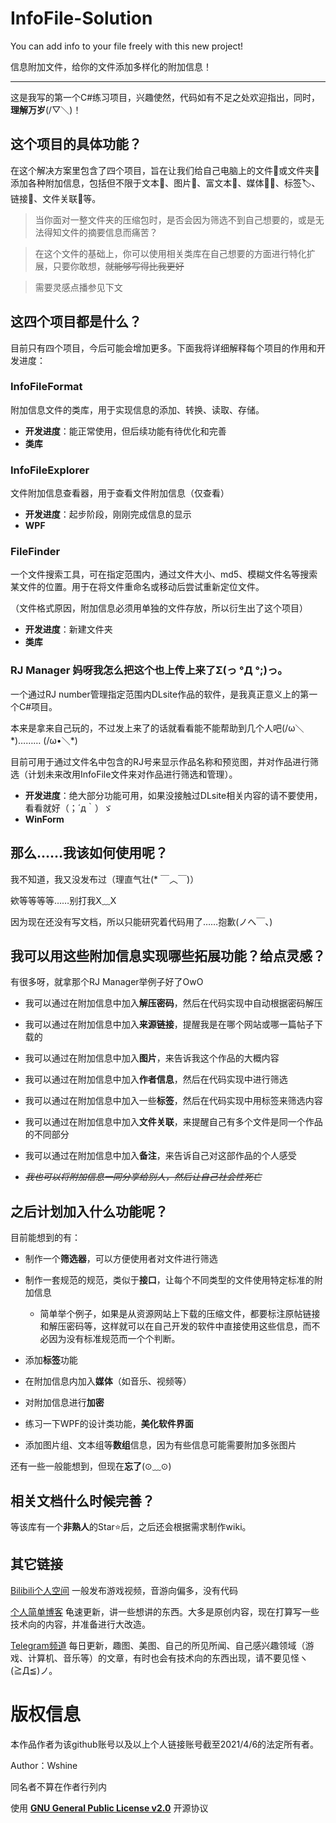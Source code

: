# InfoFile-Solution
You can add info to your file freely with this new project!

信息附加文件，给你的文件添加多样化的附加信息！

***

这是我写的第一个C#练习项目，兴趣使然，代码如有不足之处欢迎指出，同时，**理解万岁**(/▽＼)！

## 这个项目的具体功能？
在这个解决方案里包含了四个项目，旨在让我们给自己电脑上的文件📄或文件夹📂添加各种附加信息，包括但不限于文本📃、图片🎨、富文本🎫、媒体🎵🎦、标签🏷、链接🔗、文件关联📑等。

>当你面对一整文件夹的压缩包时，是否会因为筛选不到自己想要的，或是无法得知文件的摘要信息而痛苦？

>在这个文件的基础上，你可以使用相关类库在自己想要的方面进行特化扩展，只要你敢想，~~就能够写得比我更好~~

>需要灵感点播参见下文


## 这四个项目都是什么？
目前只有四个项目，今后可能会增加更多。下面我将详细解释每个项目的作用和开发进度：

### **InfoFileFormat** 
附加信息文件的类库，用于实现信息的添加、转换、读取、存储。
  - **开发进度**：能正常使用，但后续功能有待优化和完善
  - **类库**

### **InfoFileExplorer** 
文件附加信息查看器，用于查看文件附加信息（仅查看）
  - **开发进度**：起步阶段，刚刚完成信息的显示
  - **WPF**

### **FileFinder** 
一个文件搜索工具，可在指定范围内，通过文件大小、md5、模糊文件名等搜索某文件的位置。用于在将文件重命名或移动后尝试重新定位文件。

（文件格式原因，附加信息必须用单独的文件存放，所以衍生出了这个项目）
  - **开发进度**：新建文件夹
  - **类库**

### **RJ Manager** 妈呀我怎么把这个也上传上来了Σ(っ °Д °;)っ。
一个通过RJ number管理指定范围内DLsite作品的软件，是我真正意义上的第一个C#项目。

本来是拿来自己玩的，不过发上来了的话就看看能不能帮助到几个人吧(/ω＼\*)……… (/ω•＼\*)

目前可用于通过文件名中包含的RJ号来显示作品名称和预览图，并对作品进行筛选（计划未来改用InfoFile文件来对作品进行筛选和管理）。

  - **开发进度**：绝大部分功能可用，如果没接触过DLsite相关内容的请不要使用，看看就好（；´д｀）ゞ
  - **WinForm**


## 那么……我该如何使用呢？
我不知道，我又没发布过（理直气壮(* ￣︿￣)）

欸等等等等……别打我X﹏X

因为现在还没有写文档，所以只能研究着代码用了……抱歉(ノへ￣、)


## 我可以用这些附加信息实现哪些拓展功能？给点灵感？
有很多呀，就拿那个RJ Manager举例子好了OwO
- 我可以通过在附加信息中加入**解压密码**，然后在代码实现中自动根据密码解压

- 我可以通过在附加信息中加入**来源链接**，提醒我是在哪个网站或哪一篇帖子下载的

- 我可以通过在附加信息中加入**图片**，来告诉我这个作品的大概内容

- 我可以通过在附加信息中加入**作者信息**，然后在代码实现中进行筛选

- 我可以通过在附加信息中加入一些**标签**，然后在代码实现中用标签来筛选内容

- 我可以通过在附加信息中加入**文件关联**，来提醒自己有多个文件是同一个作品的不同部分

- 我可以通过在附加信息中加入**备注**，来告诉自己对这部作品的个人感受

- *~~我也可以将附加信息一同分享给别人，然后让自己社会性死亡~~*


## 之后计划加入什么功能呢？
目前能想到的有：
- 制作一个**筛选器**，可以方便使用者对文件进行筛选

- 制作一套规范的规范，类似于**接口**，让每个不同类型的文件使用特定标准的附加信息
  - 简单举个例子，如果是从资源网站上下载的压缩文件，都要标注原帖链接和解压密码等，这样就可以在自己开发的软件中直接使用这些信息，而不必因为没有标准规范而一个个判断。

- 添加**标签**功能

- 在附加信息内加入**媒体**（如音乐、视频等）

- 对附加信息进行**加密**

- 练习一下WPF的设计类功能，**美化软件界面**

- 添加图片组、文本组等**数组**信息，因为有些信息可能需要附加多张图片

还有一些一般能想到，但现在**忘了**(⊙﹏⊙)


## 相关文档什么时候完善？

等该库有一个**非熟人**的Star⭐后，之后还会根据需求制作wiki。


## 其它链接
[Bilibili个人空间](https://space.bilibili.com/45307740) 一般发布游戏视频，音游向偏多，没有代码

[个人简单博客](https://wshine233.github.io/) 龟速更新，讲一些想讲的东西。大多是原创内容，现在打算写一些技术向的内容，并准备进行大改造。

[Telegram频道](https://t.me/WnoDaily) 每日更新，趣图、美图、自己的所见所闻、自己感兴趣领域（游戏、计算机、音乐等）的文章，有时也会有技术向的东西出现，请不要见怪ヽ(≧Д≦)ノ。<br>


# 版权信息
本作品作者为该github账号以及以上个人链接账号截至2021/4/6的法定所有者。

Author：Wshine

同名者不算在作者行列内


使用 [**GNU General Public License v2.0**](http://www.gnu.org/licenses/old-licenses/gpl-2.0.html) 开源协议
